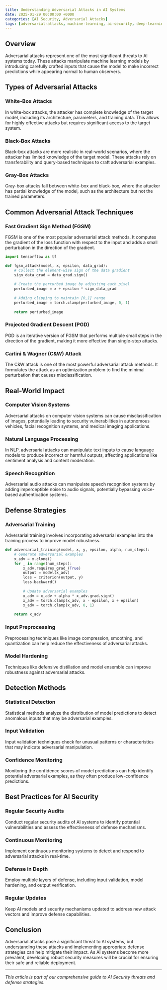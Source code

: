 ```yaml
---
title: Understanding Adversarial Attacks in AI Systems
date: 2025-01-29 00:00:00 +0000
categories: [AI Security, Adversarial Attacks]
tags: [adversarial-attacks, machine-learning, ai-security, deep-learning, neural-networks]
---
```


## Overview

Adversarial attacks represent one of the most significant threats to AI systems today. These attacks manipulate machine learning models by introducing carefully crafted inputs that cause the model to make incorrect predictions while appearing normal to human observers.

## Types of Adversarial Attacks

### White-Box Attacks
In white-box attacks, the attacker has complete knowledge of the target model, including its architecture, parameters, and training data. This allows for highly effective attacks but requires significant access to the target system.

### Black-Box Attacks
Black-box attacks are more realistic in real-world scenarios, where the attacker has limited knowledge of the target model. These attacks rely on transferability and query-based techniques to craft adversarial examples.

### Gray-Box Attacks
Gray-box attacks fall between white-box and black-box, where the attacker has partial knowledge of the model, such as the architecture but not the trained parameters.

## Common Adversarial Attack Techniques

### Fast Gradient Sign Method (FGSM)
FGSM is one of the most popular adversarial attack methods. It computes the gradient of the loss function with respect to the input and adds a small perturbation in the direction of the gradient.

```python
import tensorflow as tf

def fgsm_attack(model, x, epsilon, data_grad):
    # Collect the element-wise sign of the data gradient
    sign_data_grad = data_grad.sign()
    
    # Create the perturbed image by adjusting each pixel
    perturbed_image = x + epsilon * sign_data_grad
    
    # Adding clipping to maintain [0,1] range
    perturbed_image = torch.clamp(perturbed_image, 0, 1)
    
    return perturbed_image
```

### Projected Gradient Descent (PGD)
PGD is an iterative version of FGSM that performs multiple small steps in the direction of the gradient, making it more effective than single-step attacks.

### Carlini & Wagner (C&W) Attack
The C&W attack is one of the most powerful adversarial attack methods. It formulates the attack as an optimization problem to find the minimal perturbation that causes misclassification.

## Real-World Impact

### Computer Vision Systems
Adversarial attacks on computer vision systems can cause misclassification of images, potentially leading to security vulnerabilities in autonomous vehicles, facial recognition systems, and medical imaging applications.

### Natural Language Processing
In NLP, adversarial attacks can manipulate text inputs to cause language models to produce incorrect or harmful outputs, affecting applications like sentiment analysis and content moderation.

### Speech Recognition
Adversarial audio attacks can manipulate speech recognition systems by adding imperceptible noise to audio signals, potentially bypassing voice-based authentication systems.

## Defense Strategies

### Adversarial Training
Adversarial training involves incorporating adversarial examples into the training process to improve model robustness.

```python
def adversarial_training(model, x, y, epsilon, alpha, num_steps):
    # Generate adversarial examples
    x_adv = x.clone()
    for _ in range(num_steps):
        x_adv.requires_grad_(True)
        output = model(x_adv)
        loss = criterion(output, y)
        loss.backward()
        
        # Update adversarial examples
        x_adv = x_adv + alpha * x_adv.grad.sign()
        x_adv = torch.clamp(x_adv, x - epsilon, x + epsilon)
        x_adv = torch.clamp(x_adv, 0, 1)
    
    return x_adv
```

### Input Preprocessing
Preprocessing techniques like image compression, smoothing, and quantization can help reduce the effectiveness of adversarial attacks.

### Model Hardening
Techniques like defensive distillation and model ensemble can improve robustness against adversarial attacks.

## Detection Methods

### Statistical Detection
Statistical methods analyze the distribution of model predictions to detect anomalous inputs that may be adversarial examples.

### Input Validation
Input validation techniques check for unusual patterns or characteristics that may indicate adversarial manipulation.

### Confidence Monitoring
Monitoring the confidence scores of model predictions can help identify potential adversarial examples, as they often produce low-confidence predictions.

## Best Practices for AI Security

### Regular Security Audits
Conduct regular security audits of AI systems to identify potential vulnerabilities and assess the effectiveness of defense mechanisms.

### Continuous Monitoring
Implement continuous monitoring systems to detect and respond to adversarial attacks in real-time.

### Defense in Depth
Employ multiple layers of defense, including input validation, model hardening, and output verification.

### Regular Updates
Keep AI models and security mechanisms updated to address new attack vectors and improve defense capabilities.

## Conclusion

Adversarial attacks pose a significant threat to AI systems, but understanding these attacks and implementing appropriate defense strategies can help mitigate their impact. As AI systems become more prevalent, developing robust security measures will be crucial for ensuring their safe and reliable deployment.

---

*This article is part of our comprehensive guide to AI Security threats and defense strategies.* 